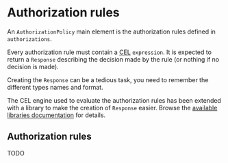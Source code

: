# Authorization rules

An `AuthorizationPolicy` main element is the authorization rules defined in `authorizations`.

Every authorization rule must contain a [CEL](https://github.com/google/cel-spec) `expression`. It is expected to return a `Response` describing the decision made by the rule (or nothing if no decision is made).

Creating the `Response` can be a tedious task, you need to remember the different types names and format.

The CEL engine used to evaluate the authorization rules has been extended with a library to make the creation of `Response` easier. Browse the [available libraries documentation](../cel-extensions/index.md) for details.

## Authorization rules

TODO